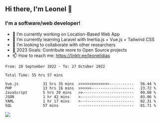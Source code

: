 ## Hi there, I'm Leonel 👋

### I'm a software/web developer!
- 🔭 I’m currently working on Location-Based Web App
- 🌱 I’m currently learning Laravel with Inertia.js + Vue.js + Tailwind CSS
- 👯 I’m looking to collaborate with other researchers
- 🥅 2023 Goals: Contribute more to Open Source projects
- 📫 How to reach me: https://linktr.ee/leoneljdias

<!--START_SECTION:waka-->

```text
From: 28 September 2022 - To: 27 October 2022

Total Time: 55 hrs 57 mins

Vue.js           31 hrs 35 mins  >>>>>>>>>>>>>>-----------   56.44 %
PHP              13 hrs 16 mins  >>>>>>-------------------   23.72 %
JavaScript       5 hrs 29 mins   >>-----------------------   09.80 %
JSON             1 hr 42 mins    >------------------------   03.06 %
YAML             1 hr 17 mins    >------------------------   02.31 %
SQL              57 mins         -------------------------   01.71 %
```

<!--END_SECTION:waka-->

![](https://komarev.com/ghpvc/?username=leoneljdias&color=blue&style=flat-square)
